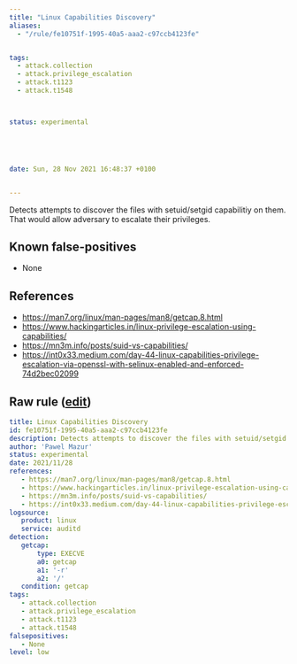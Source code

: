 ```yaml
---
title: "Linux Capabilities Discovery"
aliases:
  - "/rule/fe10751f-1995-40a5-aaa2-c97ccb4123fe"


tags:
  - attack.collection
  - attack.privilege_escalation
  - attack.t1123
  - attack.t1548



status: experimental





date: Sun, 28 Nov 2021 16:48:37 +0100


---
```


Detects attempts to discover the files with setuid/setgid capabilitiy on them. That would allow adversary to escalate their privileges.

<!--more-->


## Known false-positives

* None



## References

* https://man7.org/linux/man-pages/man8/getcap.8.html
* https://www.hackingarticles.in/linux-privilege-escalation-using-capabilities/
* https://mn3m.info/posts/suid-vs-capabilities/
* https://int0x33.medium.com/day-44-linux-capabilities-privilege-escalation-via-openssl-with-selinux-enabled-and-enforced-74d2bec02099


## Raw rule ([edit](https://github.com/SigmaHQ/sigma/edit/master/rules/linux/auditd/lnx_auditd_capabilities_discovery.yml))
```yaml
title: Linux Capabilities Discovery
id: fe10751f-1995-40a5-aaa2-c97ccb4123fe
description: Detects attempts to discover the files with setuid/setgid capabilitiy on them. That would allow adversary to escalate their privileges.
author: 'Pawel Mazur'
status: experimental
date: 2021/11/28
references:
   - https://man7.org/linux/man-pages/man8/getcap.8.html
   - https://www.hackingarticles.in/linux-privilege-escalation-using-capabilities/
   - https://mn3m.info/posts/suid-vs-capabilities/
   - https://int0x33.medium.com/day-44-linux-capabilities-privilege-escalation-via-openssl-with-selinux-enabled-and-enforced-74d2bec02099
logsource:
   product: linux
   service: auditd
detection:
   getcap:
       type: EXECVE
       a0: getcap
       a1: '-r'
       a2: '/'
   condition: getcap
tags:
   - attack.collection
   - attack.privilege_escalation
   - attack.t1123
   - attack.t1548
falsepositives:
   - None
level: low
```
